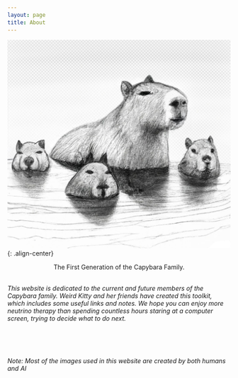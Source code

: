 ```yaml
---
layout: page
title: About
---
```

![placeholder](/capybara_family.jpeg){: .align-center}

<center>
The First Generation of the Capybara Family.
</center>

<br>

_This website is dedicated to the current and future members of the Capybara family. Weird Kitty and her friends have created this toolkit, which includes some useful links and notes. We hope you can enjoy more neutrino therapy than spending countless hours staring at a computer screen, trying to decide what to do next._

<br>
<br>
<br>

_Note: Most of the images used in this website are created by both humans and AI_
